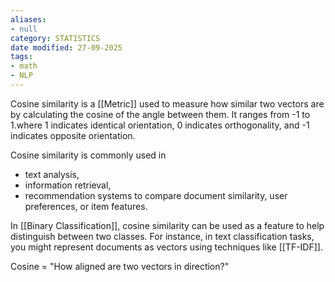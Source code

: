 ```yaml
---
aliases:
- null
category: STATISTICS
date modified: 27-09-2025
tags:
- math
- NLP
---
```

Cosine similarity is a [[Metric]] used to measure how similar two vectors are by calculating the cosine of the angle between them. It ranges from -1 to 1.where 1 indicates identical orientation, 0 indicates orthogonality, and -1 indicates opposite orientation. 

Cosine similarity is commonly used in
- text analysis, 
- information retrieval, 
- recommendation systems to compare document similarity, user preferences, or item features.

In [[Binary Classification]], cosine similarity can be used as a feature to help distinguish between two classes. For instance, in text classification tasks, you might represent documents as vectors using techniques like [[TF-IDF]]. 

Cosine = "How aligned are two vectors in direction?"
